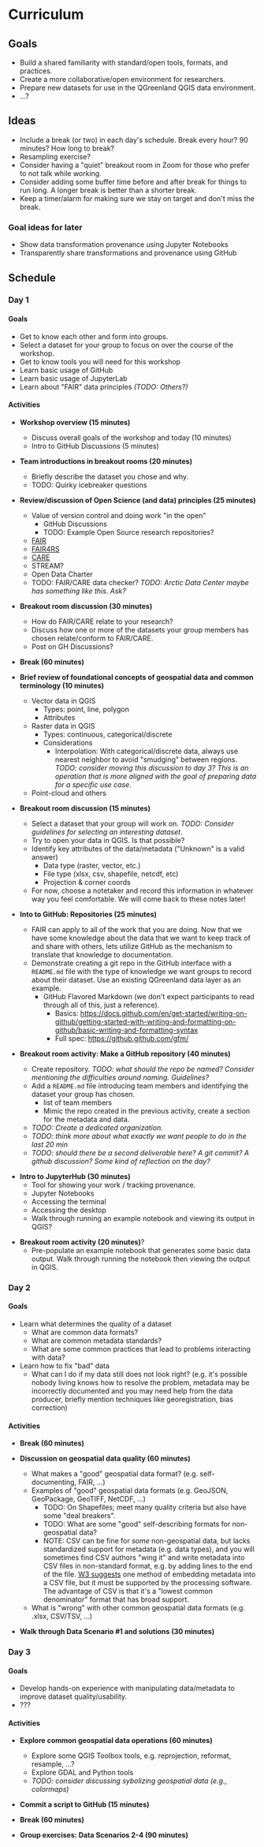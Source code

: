 # Curriculum


## Goals

* Build a shared familiarity with standard/open tools, formats, and practices.
* Create a more collaborative/open environment for researchers.
* Prepare new datasets for use in the QGreenland QGIS data environment.
* ...?


## Ideas

* Include a break (or two) in each day's schedule. Break every hour? 90 minutes? How
  long to break?
* Resampling exercise?
* Consider having a "quiet" breakout room in Zoom for those who prefer to not talk while
  working.
* Consider adding some buffer time before and after break for things to run
  long. A longer break is better than a shorter break.
* Keep a timer/alarm for making sure we stay on target and don't miss the break.


### Goal ideas for later

* Show data transformation provenance using Jupyter Notebooks
* Transparently share transformations and provenance using GitHub


## Schedule

### Day 1

#### Goals

* Get to know each other and form into groups.
* Select a dataset for your group to focus on over the course of the workshop.
* Get to know tools you will need for this workshop
* Learn basic usage of GitHub
* Learn basic usage of JupyterLab
* Learn about "FAIR" data principles _(TODO: Others?)_


#### Activities

* **Workshop overview (15 minutes)**
    * Discuss overall goals of the workshop and today (10 minutes)
    * Intro to GitHub Discussions (5 minutes)

* **Team introductions in breakout rooms (20 minutes)**
    * Briefly describe the dataset you chose and why.
    * TODO: Quirky icebreaker questions

* **Review/discussion of Open Science (and data) principles (25 minutes)**
    * Value of version control and doing work "in the open"
        * GitHub Discussions
        * TODO: Example Open Source research repositories?
    * [FAIR](https://www.go-fair.org/fair-principles/)
    * [FAIR4RS](https://www.rd-alliance.org/groups/fair-research-software-fair4rs-wg)
    * [CARE](https://www.gida-global.org/care)
    * STREAM?
    * Open Data Charter
    * TODO: FAIR/CARE data checker? _TODO: Arctic Data Center maybe has something like this. Ask?_

* **Breakout room discussion (30 minutes)**
    * How do FAIR/CARE relate to your research?
    * Discuss how one or more of the datasets your group members has chosen
      relate/conform to FAIR/CARE.
    * Post on GH Discussions?

* **Break (60 minutes)**

* **Brief review of foundational concepts of geospatial data and common terminology (10
  minutes)**
    * Vector data in QGIS
        * Types: point, line, polygon
        * Attributes
    * Raster data in QGIS
        * Types: continuous, categorical/discrete
        * Considerations
            * Interpolation: With categorical/discrete data, always use nearest
              neighbor to avoid "smudging" between regions. _TODO: consider
              moving this discussion to day 3? This is an operation that is more
              aligned with the goal of preparing data for a specific use case_.
    * Point-cloud and others

* **Breakout room discussion (15 minutes)**
    * Select a dataset that your group will work on. _TODO: Consider guidelines
      for selecting an interesting dataset_.
    * Try to open your data in QGIS. Is that possible?
    * Identify key attributes of the data/metadata ("Unknown" is a valid answer)
        * Data type (raster, vector, etc.)
        * File type (xlsx, csv, shapefile, netcdf, etc)
        * Projection & corner coords
    * For now, choose a notetaker and record this information in whatever way
      you feel comfortable. We will come back to these notes later!

* **Into to GitHub: Repositories (25 minutes)**
    * FAIR can apply to all of the work that you are doing. Now that we have
      some knowledge about the data that we want to keep track of and share with
      others, lets utilize GitHub as the mechanism to translate that knowledge
      to documentation.
    * Demonstrate creating a git repo in the GitHub interface with a `README.md`
      file with the type of knowledge we want groups to record about their
      dataset. Use an existing QGreenland data layer as an example.
        * GitHub Flavored Markdown (we don't expect participants to read through all of this, just a reference).
            * Basics: https://docs.github.com/en/get-started/writing-on-github/getting-started-with-writing-and-formatting-on-github/basic-writing-and-formatting-syntax
            * Full spec: https://github.github.com/gfm/
        
* **Breakout room activity: Make a GitHub repository (40 minutes)**
    * Create repository. _TODO: what should the repo be named? Consider
      mentioning the difficulties around naming. Guidelines?_
    * Add a `README.md` file introducing team members and identifying the
      dataset your group has chosen.
        * list of team members
        * Mimic the repo created in the previous activity, create a section for
          the metadata and data.
    * _TODO: Create a dedicated organization._
    * _TODO: think more about what exactly we want people to do in the last 20 min_
    * _TODO: should there be a second deliverable here? A git commit? A github
      discussion? Some kind of reflection on the day?_

<!-- TODO: move everything below this to day 2. -->
* **Intro to JupyterHub (30 minutes)**
    * Tool for showing your work / tracking provenance. 
    * Jupyter Notebooks
    * Accessing the terminal
    * Accessing the desktop
    * Walk through running an example notebook and viewing its output in QGIS?

<!-- TODO: Pick a breakout room activity -->
* **Breakout room activity (20 minutes)**?
    * Pre-populate an example notebook that generates some basic data output.
      Walk through running the notebook then viewing the output in QGIS.



### Day 2

#### Goals

* Learn what determines the quality of a dataset
    * What are common data formats?
    * What are common metadata standards?
    * What are some common practices that lead to problems interacting with data?
* Learn how to fix "bad" data
    * What can I do if my data still does not look right? (e.g. it's possible nobody
      living knows how to resolve the problem, metadata may be incorrectly documented
      and you may need help from the data producer, briefly mention techniques like
      georegistration, bias correction)


#### Activities


* **Break (60 minutes)**

<!-- TODO: Maybe move this discussion up to before the break? Then follow up with discussion of jupyter as a means of tracking changes to metadata/format, followed by working out data scenarios in jupyter w/ markdown explinations of what was done? -->
* **Discussion on geospatial data quality (60 minutes)**
    * What makes a "good" geospatial data format? (e.g. self-documenting, FAIR, ...)
    * Examples of "good" geospatial data formats (e.g. GeoJSON, GeoPackage, GeoTIFF,
    NetCDF, ...)
        * TODO: On Shapefiles; meet many quality criteria but also have some "deal
          breakers".
        * TODO: What are some "good" self-describing formats for non-geospatial data?
        * NOTE: CSV can be fine for _some_ non-geospatial data, but lacks standardized
          support for metadata (e.g. data types), and you will sometimes find CSV
          authors "wing it" and write metadata into CSV files in non-standard format,
          e.g. by adding lines to the end of the file. [W3
          suggests](https://www.w3.org/TR/tabular-data-model/#embedded-metadata) one
          method of embedding metadata into a CSV file, but it must be supported by the
          processing software. The advantage of CSV is that it's a "lowest common
          denominator" format that has broad support.
    * What is "wrong" with other common geospatial data formats (e.g. .xlsx, CSV/TSV, ...)

* **Walk through Data Scenario #1 and solutions (30 minutes)**


### Day 3

#### Goals

* Develop hands-on experience with manipulating data/metadata to improve dataset
  quality/usability.
* ???


#### Activities

* **Explore common geospatial data operations (60 minutes)**
    * Explore some QGIS Toolbox tools, e.g. reprojection, reformat, resample, ...?
    * Explore GDAL and Python tools
    * _TODO: consider discussing sybolizing geospatial data (e.g., colormaps)_

* **Commit a script to GitHub (15 minutes)**

* **Break (60 minutes)**

* **Group exercises: Data Scenarios 2-4 (90 minutes)**
